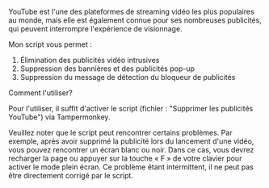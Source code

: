 YouTube est l'une des plateformes de streaming vidéo les plus populaires au monde,
mais elle est également connue pour ses nombreuses publicités,
qui peuvent interrompre l'expérience de visionnage.

Mon script vous permet :

1. Élimination des publicités vidéo intrusives
2. Suppression des bannières et des publicités pop-up
3. Suppression du message de détection du bloqueur de publicités

Comment l'utiliser?

Pour l'utiliser, il suffit d'activer le script (fichier : "Supprimer les publicités YouTube") via Tampermonkey.

Veuillez noter que le script peut rencontrer certains problèmes.
Par exemple, après avoir supprimé la publicité lors du lancement d'une vidéo,
vous pouvez rencontrer un écran blanc ou noir. Dans ce cas,
vous devrez recharger la page ou appuyer sur la touche « F » de votre clavier pour activer le mode plein écran.
Ce problème étant intermittent, il ne peut pas être directement corrigé par le script.
